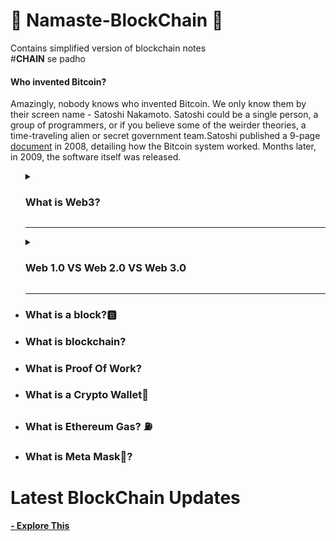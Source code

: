 # 🙏 Namaste-BlockChain 🙏
Contains simplified version of blockchain notes<br>
#**CHAIN** se padho

<h4><b>Who invented Bitcoin?</b></h4>
Amazingly, nobody knows who invented Bitcoin. We only know them by their screen name - Satoshi Nakamoto. Satoshi could be a single person, a group of programmers, or if you believe some of the weirder theories, a time-traveling alien or secret government team.Satoshi published a 9-page <a href="https://bitcoin.org/bitcoin.pdf">document</a> in 2008, detailing how the Bitcoin system worked. Months later, in 2009, the software itself was released.
<ul>
<details>
<summary><h3>What is Web3?</h3></summary>
<br>
Web3 has become a catch-all term for the vision of a new, better internet. At its core, Web3 uses blockchains, cryptocurrencies, and NFTs to give power back to the users in the form of ownership.
Instead of a Web monopolized by large technology companies, Web3 embraces decentralization and is being built, operated, and owned by its users. Web3 puts power in the hands of individuals rather than corporations. Before we talk about Web3, let's explore how we got here.
<hr>
<ul><h3>Core ideas of Web3</h3>
<li>Web3 is decentralized: instead of large swathes of the internet controlled and owned by centralized entities, ownership gets distributed amongst its builders and users.
<li>Web3 is permissionless: everyone has equal access to participate in Web3, and no one gets excluded.
<li>Web3 has native payments: it uses cryptocurrency for spending and sending money online instead of relying on the outdated infrastructure of banks and payment processors.
<li>Web3 is trustless: it operates using incentives and economic mechanisms instead of relying on trusted third-parties.
</ul>
</details>
<hr>

  <details>
  <summary><h3>Web 1.0 VS Web 2.0 VS Web 3.0 </h3></summary>
  <br>
  <b>Web 1.0<b><br>
  <p>The first inception of Berners-Lee's creation, now known as 'Web 1.0', occurred roughly between 1990 to 2004. Web 1.0 was mainly static websites owned by companies, and there was close to zero interaction between users - individuals seldom produced content - leading to it being known as the read-only web.</p>
   <br> <b>Web 2.0<b><br>
   
   > If you're not paying for it,You're the product
   
<p>The Web 2.0 period began in 2004 with the emergence of social media platforms. Instead of a read-only, the web evolved to be read-write. Instead of companies providing content to users, they also began to provide platforms to share user-generated content and engage in user-to-user interactions. As more people came online, a handful of top companies began to control a disproportionate amount of the traffic and value generated on the web. Web 2.0 also birthed the advertising-driven revenue model. While users could create content, they didn't own it or benefit from its monetization.</p>
    <br><b>Web 3.0- Read-Write-Own<b><br>
</details>
 <hr>
  
<li><h3>What is a block?🅱</h3>
<li><h3>What is blockchain?</h3>
<li><h3>What is Proof Of Work?</h3>
<li><h3>What is a Crypto Wallet👛</h3>
<li><h3>What is Ethereum Gas? ⛽</h3>
<li><h3>What is Meta Mask🦊?</h3>
</ul>

# Latest BlockChain Updates

<a href="https://academy.binance.com/en/start-here"><b>- Explore This</b></a>
